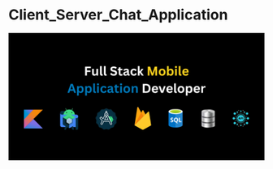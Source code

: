 # Client_Server_Chat_Application

![logo](https://github.com/Muhammad-Noman59/Muhammad-Noman59/blob/main/GitHub-Cover-Image.png)

